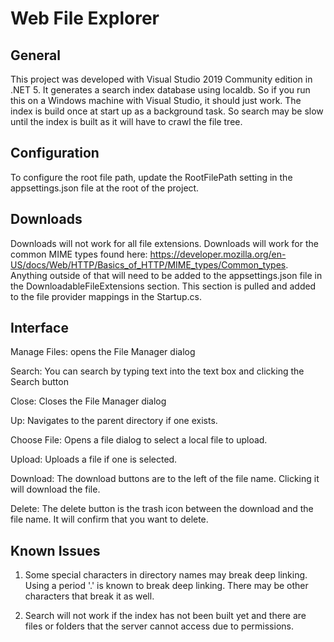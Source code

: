 ﻿# Web File Explorer

## General

This project was developed with Visual Studio 2019 Community edition in .NET 5. It generates a search index database
using localdb. So if you run this on a Windows machine with Visual Studio, it should just work. The index is build
once at start up as a background task. So search may be slow until the index is built as it will have to crawl the
file tree.

## Configuration

To configure the root file path, update the RootFilePath setting in the appsettings.json file at the root of the project.

## Downloads

Downloads will not work for all file extensions. Downloads will work for the common MIME types found here: 
https://developer.mozilla.org/en-US/docs/Web/HTTP/Basics_of_HTTP/MIME_types/Common_types. Anything outside 
of that will need to be added to the appsettings.json file in the DownloadableFileExtensions section. This section is pulled and added 
to the file provider mappings in the Startup.cs.

## Interface

Manage Files: opens the File Manager dialog

Search: You can search by typing text into the text box and clicking the Search button 

Close: Closes the File Manager dialog

Up: Navigates to the parent directory if one exists.

Choose File: Opens a file dialog to select a local file to upload.

Upload: Uploads a file if one is selected.

Download: The download buttons are to the left of the file name. Clicking it will download the file.

Delete: The delete button is the trash icon between the download and the file name. It will confirm that you want to delete.

## Known Issues

1) Some special characters in directory names may break deep linking. Using a period '.' is known to break deep linking. There may
be other characters that break it as well.

2) Search will not work if the index has not been built yet and there are files or folders that the server cannot access due to
permissions.